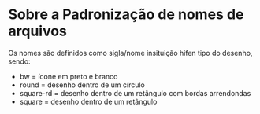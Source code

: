 # Sobre a Padronização de nomes de arquivos
Os nomes são definidos como sigla/nome insituição hifen tipo do desenho, sendo:
- bw = ícone em preto e branco
- round = desenho dentro de um círculo
- square-rd = desenho dentro de um retângulo com bordas arrendondas
- square = desenho dentro de um retângulo
